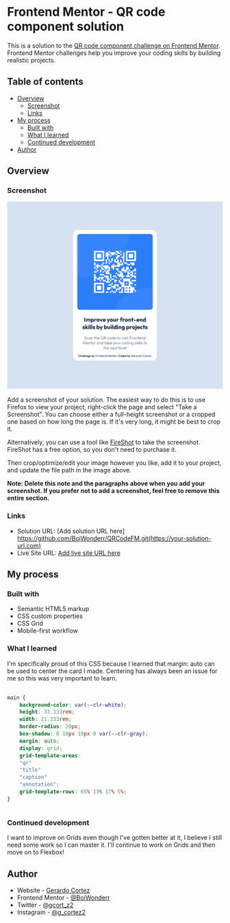 # Frontend Mentor - QR code component solution

This is a solution to the [QR code component challenge on Frontend Mentor](https://www.frontendmentor.io/challenges/qr-code-component-iux_sIO_H). Frontend Mentor challenges help you improve your coding skills by building realistic projects. 

## Table of contents

- [Overview](#overview)
  - [Screenshot](#screenshot)
  - [Links](#links)
- [My process](#my-process)
  - [Built with](#built-with)
  - [What I learned](#what-i-learned)
  - [Continued development](#continued-development)
- [Author](#author)

## Overview

### Screenshot

![](images/SolutionSC.png)

Add a screenshot of your solution. The easiest way to do this is to use Firefox to view your project, right-click the page and select "Take a Screenshot". You can choose either a full-height screenshot or a cropped one based on how long the page is. If it's very long, it might be best to crop it.

Alternatively, you can use a tool like [FireShot](https://getfireshot.com/) to take the screenshot. FireShot has a free option, so you don't need to purchase it. 

Then crop/optimize/edit your image however you like, add it to your project, and update the file path in the image above.

**Note: Delete this note and the paragraphs above when you add your screenshot. If you prefer not to add a screenshot, feel free to remove this entire section.**

### Links

- Solution URL: [Add solution URL here] https://github.com/BoiWonderr/QRCodeFM.git(https://your-solution-url.com)
- Live Site URL: [Add live site URL here](https://your-live-site-url.com)

## My process

### Built with

- Semantic HTML5 markup
- CSS custom properties
- CSS Grid
- Mobile-first workflow


### What I learned
I'm specifically proud of this CSS because I learned that margin: auto can be used to center the card I made. Centering has always been an issue for me so this was very important to learn.

```html
```
```css
main {
    background-color: var(--clr-white);
    height: 33.133rem;
    width: 21.333rem;
    border-radius: 20px;
    box-shadow: 0 10px 10px 0 var(--clr-gray);
    margin: auto;
    display: grid;
    grid-template-areas: 
    "qr"
    "title"
    "caption"
    "annotation";
    grid-template-rows: 65% 13% 17% 5%;
}
```
```js
```

### Continued development

I want to improve on Grids even though I've gotten better at it, I believe I still need some work so I can master it. I'll continue to work on Grids and then move on to Flexbox!

## Author

- Website - [Gerardo Cortez](https://www.your-site.com)
- Frontend Mentor - [@BoiWonderr](https://www.frontendmentor.io/profile/BoiWonderr)
- Twitter - [@gcort_z2](https://x.com/gcort_z2)
- Instagram - [@g_cortez2](https://www.instagram.com/g_cortez2/)
